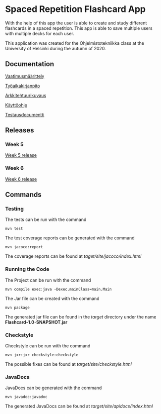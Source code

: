 # Spaced Repetition Flashcard App

With the help of this app the user is able to create and study different flashcards in a spaced repetition. This app is able to save multiple users with multiple decks for each user.

This application was created for the Ohjelmistotekniikka class at the University of Helsinki during the autumn of 2020.

## Documentation
[Vaatimusmäärittely](https://github.com/Alex-Elias/ot-harjoitustyo/blob/master/dokumentaatio/vaatimusmaarittely.md)

[Työaikakirjanpito](https://github.com/Alex-Elias/ot-harjoitustyo/blob/master/dokumentaatio/tuntikirjanpito.md)

[Arkkitehtuurikuvaus](https://github.com/Alex-Elias/ot-harjoitustyo/blob/master/dokumentaatio/arkkitehtuuri.md)

[Käyttöohje](https://github.com/Alex-Elias/ot-harjoitustyo/blob/master/dokumentaatio/kayttoohje.md)

[Testausdocumentti](https://github.com/Alex-Elias/ot-harjoitustyo/blob/master/dokumentaatio/testaus.md)


## Releases

### Week 5

[Week 5 release](https://github.com/Alex-Elias/ot-harjoitustyo/releases/tag/viikko5)

### Week 6

[Week 6 release](https://github.com/Alex-Elias/ot-harjoitustyo/releases/tag/viikko6)

## Commands

### Testing

The tests can be run with the command


`mvn test`


The test coverage reports can be generated with the command


`mvn jacoco:report`


The coverage reports can be found at *taget/site/jacoco/index.html*

### Running the Code

The Project can be run with the command


`mvn compile exec:java -Dexec.mainClass=main.Main`


The Jar file can be created with the command


`mvn package`


The generated jar file can be found in the *target* directory under the name **Flashcard-1.0-SNAPSHOT.jar**


### Checkstyle

Checkstyle can be run with the command


`mvn jxr:jxr checkstyle:checkstyle`


The possible fixes can be found at *target/site/checkstyle.html*


### JavaDocs

JavaDocs can be generated with the command

`mvn javadoc:javadoc`

The generated JavaDocs can be found at *target/site/apidocs/index.html*

